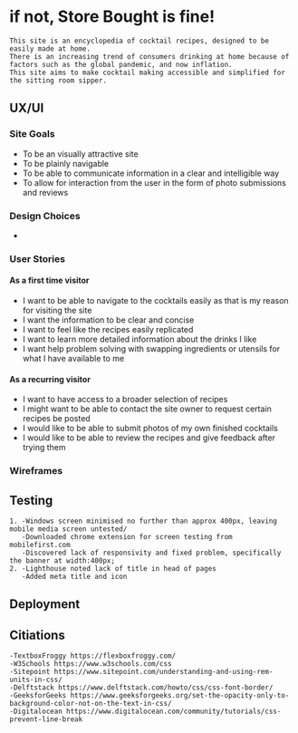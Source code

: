 # if not, **Store Bought** is fine!
    This site is an encyclopedia of cocktail recipes, designed to be easily made at home.
    There is an increasing trend of consumers drinking at home because of factors such as the global pandemic, and now inflation.
    This site aims to make cocktail making accessible and simplified for the sitting room sipper.

## UX/UI
### Site Goals
- To be an visually attractive site
- To be plainly navigable
- To be able to communicate information in a clear and intelligible way
- To allow for interaction from the user in the form of photo submissions and reviews

### Design Choices
- 
### User Stories
#### As a first time visitor
- I want to be able to navigate to the cocktails easily as that is my reason for visiting the site
- I want the information to be clear and concise
- I want to feel like the recipes easily replicated
- I want to learn more detailed information about the drinks I like
- I want help problem solving with swapping ingredients or utensils for what I have available to me
#### As a recurring visitor
- I want to have access to a broader selection of recipes
- I might want to be able to contact the site owner to request certain recipes be posted
- I would like to be able to submit photos of my own finished cocktails
- I would like to be able to review the recipes and give feedback after trying them
### Wireframes

## Testing
    1. -Windows screen minimised no further than approx 400px, leaving mobile media screen untested/
       -Downloaded chrome extension for screen testing from mobilefirst.com
       -Discovered lack of responsivity and fixed problem, specifically the banner at width:400px;
    2. -Lighthouse noted lack of title in head of pages
       -Added meta title and icon

## Deployment

## Citiations
    -TextboxFroggy https://flexboxfroggy.com/
    -W3Schools https://www.w3schools.com/css
    -Sitepoint https://www.sitepoint.com/understanding-and-using-rem-units-in-css/
    -Delftstack https://www.delftstack.com/howto/css/css-font-border/
    -GeeksforGeeks https://www.geeksforgeeks.org/set-the-opacity-only-to-background-color-not-on-the-text-in-css/
    -Digitalocean https://www.digitalocean.com/community/tutorials/css-prevent-line-break